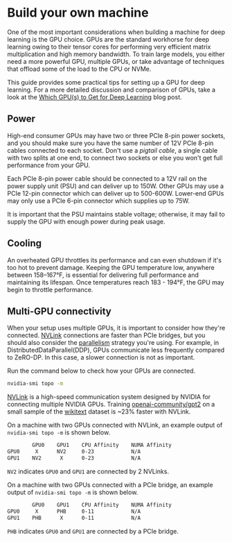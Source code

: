 <!--Copyright 2024 The HuggingFace Team. All rights reserved.

Licensed under the Apache License, Version 2.0 (the "License"); you may not use this file except in compliance with
the License. You may obtain a copy of the License at

http://www.apache.org/licenses/LICENSE-2.0

Unless required by applicable law or agreed to in writing, software distributed under the License is distributed on
an "AS IS" BASIS, WITHOUT WARRANTIES OR CONDITIONS OF ANY KIND, either express or implied. See the License for the

⚠️ Note that this file is in Markdown but contain specific syntax for our doc-builder (similar to MDX) that may not be
rendered properly in your Markdown viewer.

-->

# Build your own machine

One of the most important considerations when building a machine for deep learning is the GPU choice. GPUs are the standard workhorse for deep learning owing to their tensor cores for performing very efficient matrix multiplication and high memory bandwidth. To train large models, you either need a more powerful GPU, multiple GPUs, or take advantage of techniques that offload some of the load to the CPU or NVMe.

This guide provides some practical tips for setting up a GPU for deep learning. For a more detailed discussion and comparison of GPUs, take a look at the [Which GPU(s) to Get for Deep Learning](https://timdettmers.com/2023/01/30/which-gpu-for-deep-learning/) blog post.

## Power

High-end consumer GPUs may have two or three PCIe 8-pin power sockets, and you should make sure you have the same number of 12V PCIe 8-pin cables connected to each socket. Don't use a *pigtail cable*, a single cable with two splits at one end, to connect two sockets or else you won't get full performance from your GPU.

Each PCIe 8-pin power cable should be connected to a 12V rail on the power supply unit (PSU) and can deliver up to 150W. Other GPUs may use a PCIe 12-pin connector which can deliver up to 500-600W. Lower-end GPUs may only use a PCIe 6-pin connector which supplies up to 75W.

It is important that the PSU maintains stable voltage; otherwise, it may fail to supply the GPU with enough power during peak usage.

## Cooling

An overheated GPU throttles its performance and can even shutdown if it's too hot to prevent damage. Keeping the GPU temperature low, anywhere between 158–167°F, is essential for delivering full performance and maintaining its lifespan. Once temperatures reach 183 - 194°F, the GPU may begin to throttle performance.

## Multi-GPU connectivity

When your setup uses multiple GPUs, it is important to consider how they're connected. [NVLink](https://www.nvidia.com/en-us/design-visualization/nvlink-bridges/) connections are faster than PCIe bridges, but you should also consider the [parallelism](./perf_train_gpu_many) strategy you're using. For example, in DistributedDataParallel(DDP), GPUs communicate less frequently compared to ZeRO-DP. In this case, a slower connection is not as important.

Run the command below to check how your GPUs are connected.

```bash
nvidia-smi topo -m
```

<hfoptions id="nvlink">
<hfoption id="NVLink">

[NVLink](https://www.nvidia.com/en-us/design-visualization/nvlink-bridges/) is a high-speed communication system designed by NVIDIA for connecting multiple NVIDIA GPUs. Training [openai-community/gpt2](https://huggingface.co/openai-community/gpt2) on a small sample of the [wikitext](https://huggingface.co/datasets/Salesforce/wikitext) dataset is ~23% faster with NVLink.

On a machine with two GPUs connected with NVLink, an example output of `nvidia-smi topo -m` is shown below.

```bash
        GPU0    GPU1    CPU Affinity    NUMA Affinity
GPU0     X      NV2     0-23            N/A
GPU1    NV2      X      0-23            N/A
```

`NV2` indicates `GPU0` and `GPU1` are connected by 2 NVLinks.

</hfoption>
<hfoption id="without NVLink">

On a machine with two GPUs connected with a PCIe bridge, an example output of `nvidia-smi topo -m` is shown below.

```bash
        GPU0    GPU1    CPU Affinity    NUMA Affinity
GPU0     X      PHB     0-11            N/A
GPU1    PHB      X      0-11            N/A
```

`PHB` indicates `GPU0` and `GPU1` are connected by a PCIe bridge.

</hfoption>
</hfoptions>
